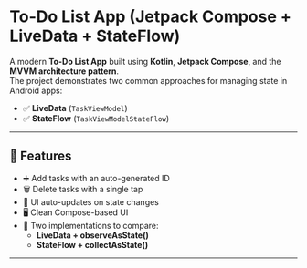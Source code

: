 #  To-Do List App (Jetpack Compose + LiveData + StateFlow)

A modern **To-Do List App** built using **Kotlin**, **Jetpack Compose**, and the **MVVM architecture pattern**.  
The project demonstrates two common approaches for managing state in Android apps:

- ✅ **LiveData** (`TaskViewModel`)
- ✅ **StateFlow** (`TaskViewModelStateFlow`)


---

## 🚀 Features
- ➕ Add tasks with an auto-generated ID
- 🗑️ Delete tasks with a single tap
- 🔄 UI auto-updates on state changes
- 🖥️ Clean Compose-based UI
- 📂 Two implementations to compare:
    - **LiveData + observeAsState()**
    - **StateFlow + collectAsState()**

---

